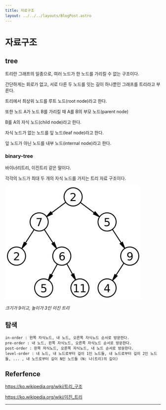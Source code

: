 ```yaml
---
title: 자료구조
layout: ../../../layouts/BlogPost.astro
---
```


# 자료구조

## tree

트리란 그래프의 일종으로, 여러 노드가 한 노드를 가리킬 수 없는 구조이다.

간단하게는 회로가 없고, 서로 다른 두 노드를 잇는 길이 하나뿐인 그래프를 트리라고 부른다.

트리에서 최상위 노드를 루트 노드\(root node\)라고 한다.

또한 노드 A가 노드 B를 가리킬 때 A를 B의 부모 노드\(parent node\)

B를 A의 자식 노드\(child node\)라고 한다.

자식 노드가 없는 노드를 잎 노드\(leaf node\)라고 한다.

잎 노드가 아닌 노드를 내부 노드\(internal node\)라고 한다.

### binary-tree

바이너리트리, 이진트리 같은 말이다.

각각의 노드가 최대 두 개의 자식 노드를 가지는 트리 자료 구조이다.

<img src="/images/binary_tree.png"/>

_크기가 9이고, 높이가 3인 이진 트리_

## 탐색

```
in-order : 왼쪽 자식노드, 내 노드, 오른쪽 자식노드 순서로 방문한다.
pre-order : 내 노드, 왼쪽 자식노드, 오른쪽 자식노드 순서로 방문한다.
post-order : 왼쪽 자식노드, 오른쪽 자식노드, 내 노드 순서로 방문한다.
level-order : 내 노드, 내 노드로부터 깊이 1인 노드들, 내 노드로부터 깊이 2인 노드들, ... , 내 노드로부터 깊이 N인 노드들 (N: 나(트리)의 깊이)
```

## Referfence

https://ko.wikipedia.org/wiki/트리_구조

https://ko.wikipedia.org/wiki/이진_트리

---
